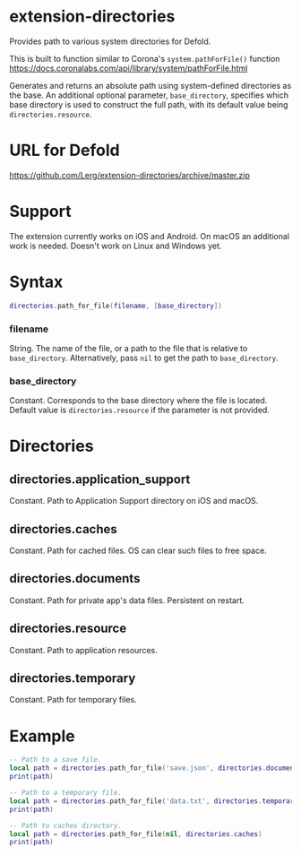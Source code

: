 # extension-directories
Provides path to various system directories for Defold.

This is built to function similar to Corona's `system.pathForFile()` function https://docs.coronalabs.com/api/library/system/pathForFile.html

Generates and returns an absolute path using system-defined directories as the base. An additional optional parameter, `base_directory`, specifies which base directory is used to construct the full path, with its default value being `directories.resource`.

# URL for Defold
https://github.com/Lerg/extension-directories/archive/master.zip

# Support

The extension currently works on iOS and Android. On macOS an additional work is needed. Doesn't work on Linux and Windows yet.

# Syntax

```lua
directories.path_for_file(filename, [base_directory])
```

### filename
String. The name of the file, or a path to the file that is relative to `base_directory`. Alternatively, pass `nil` to get the path to `base_directory`.

### base_directory
Constant. Corresponds to the base directory where the file is located. Default value is `directories.resource` if the parameter is not provided.

# Directories

## directories.application_support
Constant. Path to Application Support directory on iOS and macOS.

## directories.caches
Constant. Path for cached files. OS can clear such files to free space.

## directories.documents
Constant. Path for private app's data files. Persistent on restart.

## directories.resource
Constant. Path to application resources.

## directories.temporary
Constant. Path for temporary files.

# Example

```lua
-- Path to a save file.
local path = directories.path_for_file('save.json', directories.documents)
print(path)

-- Path to a temporary file.
local path = directories.path_for_file('data.txt', directories.temporary)
print(path)

-- Path to caches directory.
local path = directories.path_for_file(nil, directories.caches)
print(path)
```
